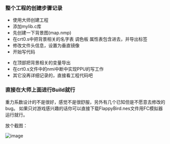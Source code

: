 ### 整个工程的创建步骤记录
* 使用大师创建工程
* 添加mylib.c库
* 先创建一下背景图(map.nmp)
* 在crt0.s中把背景相关的名字表 调色板 属性表包含进去，并导出标签
* 修改文件头信息，设置为垂直镜像
* 开始写代码

>
* 在顶部把背景相关的变量导出
* 在crt0.s文件中的nmi中断中实现PPU的写工作
* 其它没再详细记录的，直接看工程代码吧


### 直接在大师上面进行Build就行
重力系数设计的不是很好，感觉不是很舒服，另外有几个已知但是不愿意去修改的bug。
如果只对游戏感兴趣的话你可以直接下载FlappyBird.nes文件用FC模拟器运行就行。

放个截图：

![image](https://raw.githubusercontent.com/sintrb/cc65-nes-demo/master/ScreenShots/flappybird1.1.png)
